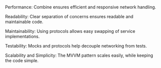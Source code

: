 Performance: Combine ensures efficient and responsive network handling.

Readability: Clear separation of concerns ensures readable and maintainable code.

Maintainability: Using protocols allows easy swapping of service implementations.

Testability: Mocks and protocols help decouple networking from tests.

Scalability and Simplicity: The MVVM pattern scales easily, while keeping the code simple.
